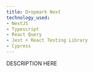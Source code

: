 ```yaml
---
title: Dropmark Next
technology_used: 
- NextJS
- Typescript
- React Query
- Jest + React Testing Library
- Cypress
---
```

DESCRIPTION HERE